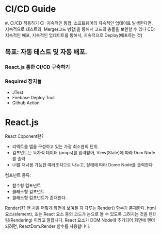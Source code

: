 # CI/CD Guide
#. CI/CD 적용하기
CI: 지속적인 통합, 소프트웨어의 지속적인 업데이트 발생한다면, 지속적으로 테스트와, Merge(코드 병합)을 통해서 코드의 충돌을 보완할 수 있다
CD: 지속적인 배포, 
지속적인 업데이트를 통해서, 지속적으로 Deploy(배포하는 것)

## 목표: 자동 테스트 및 자동 배포.

### React.js 통한 CI/CD 구축하기

### Required 장치들
- JTest <Testing purpose>
- Firebase Deploy Tool
- Github Action <Automation WorkFlow>

# React.js
React Coponent란?
- 리엑트를 앱을 구성하고 있는 가장 최소한의 단위.
- 컴포넌트는 독자적 데이터 (props)를 입력받아, View(State)에 따라 Dom Node를 출력
- UI를 재사용 가능한 여러조각으로 나누고, 상태에 따라 Dome Node를 출력한다

컴포넌트 종류: 
- 함수형 컴포넌트
- 클래스형 컴포넌트
- 클래스형 컴포넌트가 존재한다.

Render란?
맨 처음 어떻게 화면에 보여질 지 다루는 Render() 함수가 존재한다.
html 요소(element), 또는 React 요소 등의 코드가 눈으로 볼 수 있도록 그려지는 것을 렌더링(Rendering) 이라고 말합니다.
React 요소가 DOM Node에 추가되어 화면에 렌더되려면, ReactDom.Render 함수를 사용합니다.

  
